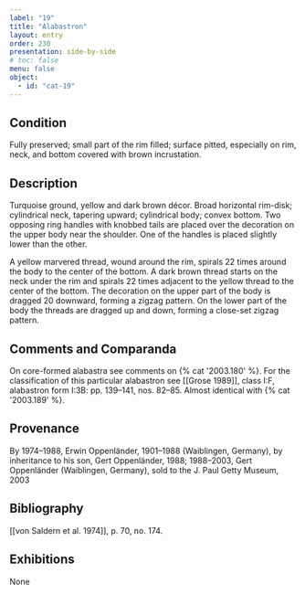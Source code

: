 ```yaml
---
label: "19"
title: "Alabastron"
layout: entry
order: 230
presentation: side-by-side
# toc: false
menu: false
object:
  - id: "cat-19"
---
```


## Condition

Fully preserved; small part of the rim filled; surface pitted, especially on rim, neck, and bottom covered with brown incrustation.

## Description

Turquoise ground, yellow and dark brown décor. Broad horizontal rim-disk; cylindrical neck, tapering upward; cylindrical body; convex bottom. Two opposing ring handles with knobbed tails are placed over the decoration on the upper body near the shoulder. One of the handles is placed slightly lower than the other.

A yellow marvered thread, wound around the rim, spirals 22 times around the body to the center of the bottom. A dark brown thread starts on the neck under the rim and spirals 22 times adjacent to the yellow thread to the center of the bottom. The decoration on the upper part of the body is dragged 20 downward, forming a zigzag pattern. On the lower part of the body the threads are dragged up and down, forming a close-set zigzag pattern.

## Comments and Comparanda

On core-formed alabastra see comments on {% cat '2003.180' %}. For the classification of this particular alabastron see [[Grose 1989]], class I:F, alabastron form I:3B: pp. 139–141, nos. 82–85. Almost identical with {% cat '2003.189' %}.

## Provenance

By 1974–1988, Erwin Oppenländer, 1901–1988 (Waiblingen, Germany), by inheritance to his son, Gert Oppenländer, 1988; 1988–2003, Gert Oppenländer (Waiblingen, Germany), sold to the J. Paul Getty Museum, 2003

## Bibliography

[[von Saldern et al. 1974]], p. 70, no. 174.

## Exhibitions

None